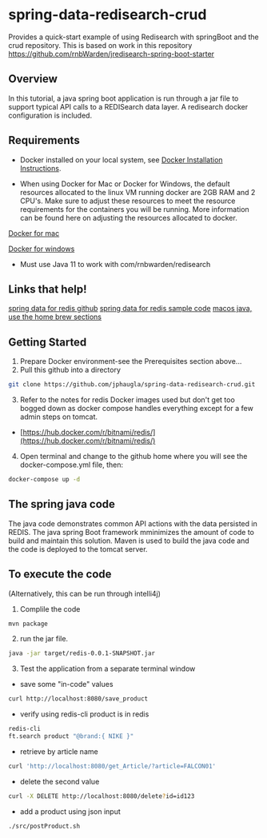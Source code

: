 # spring-data-redisearch-crud
Provides a quick-start example of using Redisearch with springBoot and the crud repository. 
This is based on work in this repository
https://github.com/rnbWarden/jredisearch-spring-boot-starter

## Overview
In this tutorial, a java spring boot application is run through a jar file to support typical API calls to a REDISearch data layer.  A redisearch docker configuration is included.

## Requirements
* Docker installed on your local system, see [Docker Installation Instructions](https://docs.docker.com/engine/installation/).

* When using Docker for Mac or Docker for Windows, the default resources allocated to the linux VM running docker are 2GB RAM and 2 CPU's. Make sure to adjust these resources to meet the resource requirements for the containers you will be running. More information can be found here on adjusting the resources allocated to docker.

[Docker for mac](https://docs.docker.com/docker-for-mac/#advanced)

[Docker for windows](https://docs.docker.com/docker-for-windows/#advanced)

* Must use Java 11 to work with com/rnbwarden/redisearch


## Links that help!

[spring data for redis github](https://github.com/spring-projects/spring-data-examples/tree/master/redis/repositories)
[spring data for redis sample code](https://www.oodlestechnologies.com/blogs/Using-Redis-with-CrudRepository-in-Spring-Boot/)
[macos java, use the home brew sections](https://stackoverflow.com/questions/26252591/mac-os-x-and-multiple-java-versions)
## Getting Started
1. Prepare Docker environment-see the Prerequisites section above...
2. Pull this github into a directory
```bash
git clone https://github.com/jphaugla/spring-data-redisearch-crud.git
```
3. Refer to the notes for redis Docker images used but don't get too bogged down as docker compose handles everything except for a few admin steps on tomcat.
 * [https://hub.docker.com/r/bitnami/redis/](https://hub.docker.com/r/bitnami/redis/)  
4. Open terminal and change to the github home where you will see the docker-compose.yml file, then: 
```bash
docker-compose up -d
```


## The spring java code

The java code demonstrates common API actions with the data persisted in REDIS.  The java spring Boot framework mminimizes the amount of code to build and maintain this solution.  Maven is used to build the java code and the code is deployed to the tomcat server.

## To execute the code
(Alternatively, this can be run through intelli4j)
1. Complile the code
```bash
mvn package
```
2.  run the jar file.   
```bash
java -jar target/redis-0.0.1-SNAPSHOT.jar
```
3.  Test the application from a separate terminal window
  * save some "in-code" values
```bash
curl http://localhost:8080/save_product
```
  * verify using redis-cli product is in redis
```bash
redis-cli
ft.search product "@brand:{ NIKE }"
```
  * retrieve by article name
```bash
curl 'http://localhost:8080/get_Article/?article=FALCON01'
```
  * delete the second value
```bash
curl -X DELETE http://localhost:8080/delete?id=id123
```
  * add a product using json input
```bash
./src/postProduct.sh
```
